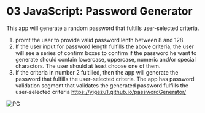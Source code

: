 # 03 JavaScript: Password Generator

This app will generate a random password that fultills user-selected criteria.
1) promt the user to provide valid password lenth between 8 and 128.
2) If the user input for password length fulfills the above criteria, the user will see a series of confirm boxes to confirm if the password he want to generate should contain lowercase, uppercase, numeric and/or special charactors. The user should at least choose one of them.
3) If the criteria in number 2 fultilled, then the app will generate the password that fulfills the user-selected criteria.
The app has password validation segment that validates the generated password fulfills the user-selected criteria
https://yigezu1.github.io/passwordGenerator/

![PG](https://user-images.githubusercontent.com/42190239/95284251-c3693500-082b-11eb-811e-955527e8b1e3.PNG)
